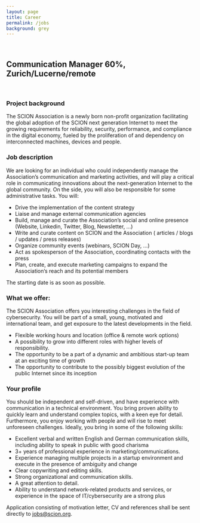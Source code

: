 ```yaml
---
layout: page
title: Career
permalink: /jobs
background: grey
---
```

<br>

## Communication Manager 60%, Zurich/Lucerne/remote
<br>

### Project background

The SCION Association is a newly born non-profit organization facilitating the global adoption of the SCION next generation Internet to meet the growing requirements for reliability, security, performance, and compliance in the digital economy, fueled by the proliferation of and dependency on interconnected machines, devices and people.

### Job description

We are looking for an individual  who could independently manage the Association’s communication and marketing activities, and will play a critical role in communicating innovations about the next-generation Internet to the global community. On the side, you will also be responsible for some administrative tasks. 
You will: 
* Drive the implementation of the content strategy
* Liaise and manage external communication agencies
* Build, manage and curate the Association’s social and online presence (Website, Linkedin, Twitter, Blog, Newsletter, ...)
* Write and curate content on SCION and the Association ( articles / blogs / updates / press releases)  
* Organize community events (webinars, SCION Day, …)
* Act as spokesperson of the Association, coordinating contacts with the press
* Plan, create, and execute marketing campaigns to expand the Association‘s reach and its potential members

The starting date is as soon as possible. 


### What we offer:

The SCION Association offers you interesting challenges in the field of cybersecurity. You will be part of a small, young, motivated and international team, and get exposure to the latest developments in the field. 
* Flexible working hours and location (office & remote work options)
* A possibility to grow into different roles with higher levels of responsibility.  
* The opportunity to be a part of a dynamic and ambitious start-up team at an exciting time of growth
* The opportunity to contribute to the possibly biggest evolution of the public Internet since its inception

### Your profile
You should be independent and self-driven, and have experience with communication in a technical environment. You bring proven ability to quickly learn and understand complex topics, with a keen eye for detail. Furthermore, you enjoy working with people and will rise to meet unforeseen challenges. Ideally, you bring in some of the following skills:
* Excellent verbal and written English and German communication skills, including ability to speak in public with good charisma 
* 3+ years of professional experience in marketing/communications.
* Experience managing multiple projects in a startup environment and execute in the presence of ambiguity and change
* Clear copywriting and editing skills.
* Strong organizational and communication skills.
* A great attention to detail.
* Ability to understand network-related products and services, or experience in the space of IT/cybersecurity are a strong plus

Application consisting of motivation letter, CV and references shall be sent directly to <a href="mailto:jobs@scion.org">jobs@scion.org</a>. 
